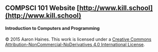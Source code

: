 ## COMPSCI 101 Website [http://www.kill.school](http://www.kill.school)
#### Introduction to Computers and Programming

© 2015 Aaron Haines. This work is licensed under a <a rel="license" href="http://creativecommons.org/licenses/by-nc-nd/4.0/">Creative Commons Attribution-NonCommercial-NoDerivatives 4.0 International License</a>.
